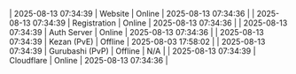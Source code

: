 | 2025-08-13 07:34:39 | Website | Online | 2025-08-13 07:34:36 |
| 2025-08-13 07:34:39 | Registration | Online | 2025-08-13 07:34:36 |
| 2025-08-13 07:34:39 | Auth Server | Online | 2025-08-13 07:34:36 |
| 2025-08-13 07:34:39 | Kezan (PvE) | Offline | 2025-08-03 17:58:02 |
| 2025-08-13 07:34:39 | Gurubashi (PvP) | Offline | N/A |
| 2025-08-13 07:34:39 | Cloudflare | Online | 2025-08-13 07:34:36 |
